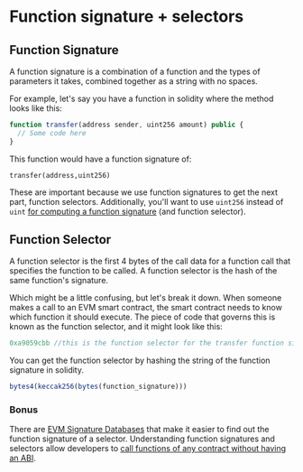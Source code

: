 # Function signature + selectors

## Function Signature

A function signature is a combination of a function and the types of parameters it takes, combined together as a string with no spaces.

For example, let's say you have a function in solidity where the method looks like this:

```javascript
function transfer(address sender, uint256 amount) public {
  // Some code here
}
```

This function would have a function signature of:

```
transfer(address,uint256)
```

These are important because we use function signatures to get the next part, function selectors. Additionally, you'll want to use `uint256` instead of `uint` [for computing a function signature](https://docs.soliditylang.org/en/develop/abi-spec.html#types) (and function selector).

## Function Selector

A function selector is the first 4 bytes of the call data for a function call that specifies the function to be called. A function selector is the hash of the same function's signature.

Which might be a little confusing, but let's break it down. When someone makes a call to an EVM smart contract, the smart contract needs to know which function it should execute. The piece of code that governs this is known as the function selector, and it might look like this:

```javascript
0xa9059cbb //this is the function selector for the transfer function signature above. 
```

You can get the function selector by hashing the string of the function signature in solidity.

```javascript
bytes4(keccak256(bytes(function_signature)))
```

### Bonus

There are [EVM Signature Databases](https://sig.eth.samczsun.com/) that make it easier to find out the function signature of a selector. Understanding function signatures and selectors allow developers to [call functions of any contract without having an ABI](https://twitter.com/PatrickAlphaC/status/1517156225670078465).
